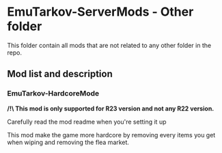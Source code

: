 # EmuTarkov-ServerMods - Other folder
This folder contain all mods that are not related to any other folder in the repo.


## Mod list and description


### EmuTarkov-HardcoreMode
**/!\ This mod is only supported for R23 version and not any R22 version.**

Carefully read the mod readme when you're setting it up

This mod make the game more hardcore by removing every items you get when wiping and removing the flea market.